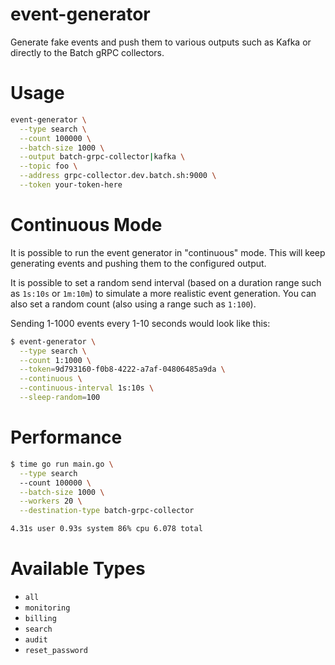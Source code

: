 event-generator
===============

Generate fake events and push them to various outputs such as Kafka or directly
to the Batch gRPC collectors.

# Usage

```bash
event-generator \
  --type search \
  --count 100000 \
  --batch-size 1000 \
  --output batch-grpc-collector|kafka \
  --topic foo \
  --address grpc-collector.dev.batch.sh:9000 \
  --token your-token-here
```

# Continuous Mode

It is possible to run the event generator in "continuous" mode. This will keep
generating events and pushing them to the configured output.

It is possible to set a random send interval (based on a duration range such as
`1s:10s` or `1m:10m`) to simulate a more realistic event generation. You can also
set a random count (also using a range such as `1:100`).

Sending 1-1000 events every 1-10 seconds would look like this:

```bash
$ event-generator \
  --type search \
  --count 1:1000 \
  --token=9d793160-f0b8-4222-a7af-04806485a9da \
  --continuous \
  --continuous-interval 1s:10s \
  --sleep-random=100
```

# Performance

```bash
$ time go run main.go \
  --type search 
  --count 100000 \
  --batch-size 1000 \
  --workers 20 \
  --destination-type batch-grpc-collector

4.31s user 0.93s system 86% cpu 6.078 total
```

# Available Types

* `all`
* `monitoring`
* `billing`
* `search`
* `audit`
* `reset_password`
